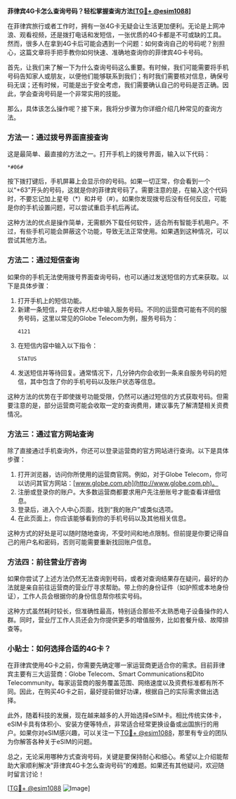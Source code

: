 **菲律宾4G卡怎么查询号码？轻松掌握查询方法[[TG💪+ @esim1088](https://t.me/s/esim1088)]**

在菲律宾旅行或者工作时，拥有一张4G卡无疑会让生活更加便利。无论是上网冲浪、观看视频，还是拨打电话和发短信，一张优质的4G卡都是不可或缺的工具。然而，很多人在拿到4G卡后可能会遇到一个问题：如何查询自己的号码呢？别担心，这篇文章将手把手教你如何快速、准确地查询你的菲律宾4G卡号码。

首先，让我们来了解一下为什么查询号码这么重要。有时候，我们可能需要将手机号码告知家人或朋友，以便他们能够联系到我们；有时我们需要核对信息，确保号码无误；还有时候，可能是出于安全考虑，我们需要确认自己的号码是否正确。因此，学会查询号码是一个非常实用的技能。

那么，具体该怎么操作呢？接下来，我将分步骤为你详细介绍几种常见的查询方法。

### 方法一：通过拨号界面直接查询

这是最简单、最直接的方法之一。打开手机上的拨号界面，输入以下代码：

```
*#06#
```

按下拨打键后，手机屏幕上会显示你的号码。如果一切正常，你会看到一个以“+63”开头的号码，这就是你的菲律宾号码了。需要注意的是，在输入这个代码时，不要忘记加上星号（*）和井号（#）。如果你发现拨号后没有任何反应，可能是你的手机设置问题，可以尝试重启手机后再试。

这种方法的优点是操作简单，无需额外下载任何软件，适合所有智能手机用户。不过，有些手机可能会屏蔽这个功能，导致无法正常使用。如果遇到这种情况，可以尝试其他方法。

### 方法二：通过短信查询

如果你的手机无法使用拨号界面查询号码，也可以通过发送短信的方式来获取。以下是具体步骤：

1. 打开手机上的短信功能。
2. 新建一条短信，并在收件人栏中输入服务号码。不同的运营商可能有不同的服务号码，这里以常见的Globe Telecom为例，服务号码为：
   ```
   4121
   ```
3. 在短信内容中输入以下指令：
   ```
   STATUS
   ```
4. 发送短信并等待回复。通常情况下，几分钟内你会收到一条来自服务号码的短信，其中包含了你的手机号码以及账户状态等信息。

这种方法的优势在于即使拨号功能受限，仍然可以通过短信的方式获取号码。但需要注意的是，部分运营商可能会收取一定的查询费用，建议事先了解清楚相关资费情况。

### 方法三：通过官方网站查询

除了直接通过手机查询外，你还可以登录运营商的官方网站进行查询。以下是具体步骤：

1. 打开浏览器，访问你所使用的运营商官网。例如，对于Globe Telecom，你可以访问其官方网站：[www.globe.com.ph](http://www.globe.com.ph)。
2. 注册或登录你的账户。大多数运营商都要求用户先注册账号才能查看详细信息。
3. 登录后，进入个人中心页面，找到“我的账户”或类似选项。
4. 在此页面上，你应该能够看到你的手机号码以及其他相关信息。

这种方式的好处是可以随时随地查询，不受时间和地点限制。但前提是你要记得自己的用户名和密码，否则可能需要重新找回账户信息。

### 方法四：前往营业厅咨询

如果你尝试了上述方法仍然无法查询到号码，或者对查询结果存在疑问，最好的办法就是亲自前往运营商的营业厅寻求帮助。带上你的身份证件（如护照或本地身份证），工作人员会根据你的身份信息帮你核实号码。

这种方式虽然耗时较长，但准确性最高，特别适合那些不太熟悉电子设备操作的人群。同时，营业厅工作人员还会为你提供更多的增值服务，比如套餐升级、故障排查等。

### 小贴士：如何选择合适的4G卡？

在菲律宾使用4G卡之前，你需要先确定哪一家运营商更适合你的需求。目前菲律宾主要有三大运营商：Globe Telecom、Smart Communications和Dito Telecommunity。每家运营商的服务覆盖范围、网络速度以及资费标准都有所不同。因此，在购买4G卡之前，最好提前做好功课，根据自己的实际需求做出选择。

此外，随着科技的发展，现在越来越多的人开始选择eSIM卡。相比传统实体卡，eSIM卡具有体积小、安装方便等特点，非常适合经常更换设备或出国旅行的用户。如果你对eSIM感兴趣，可以关注一下[TG💪+ @esim1088](https://t.me/s/esim1088)，那里有专业的团队为你解答各种关于eSIM的问题。

总之，无论采用哪种方式查询号码，关键是要保持耐心和细心。希望以上介绍能帮助大家顺利解决“菲律宾4G卡怎么查询号码”的难题。如果还有其他疑问，欢迎随时留言讨论！

[[TG💪+ @esim1088](https://t.me/s/esim1088) ![Image](https://i.postimg.cc/4NQfJmqS/Snipaste-2025-05-13-00-14-12.png)]